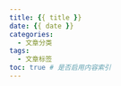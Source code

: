 ```yaml
---
title: {{ title }}
date: {{ date }}
categories:
  - 文章分类
tags:
  - 文章标签
toc: true # 是否启用内容索引
---
```

